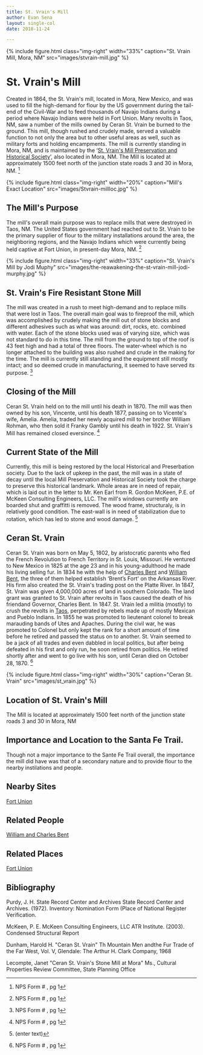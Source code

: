 ```yaml
---
title: St. Vrain's Mill
author: Evan Sena
layout: single-col
date: 2018-11-24

---
```

{% include figure.html
  class="img-right"
  width="33%"
  caption="St. Vrain Mill, Mora, NM"
  src="images/stvrain-mill.jpg"
%}

# St. Vrain's Mill #
 Created in 1864, the St. Vrain's mill, located in Mora, New Mexico, and was used to fill the high-demand for flour by the US government during the tail-end of the Civil-War and to feed thousands of Navajo Indians during a period where Navajo Indians were held in Fort Union. Many revolts in Taos, NM, saw a number of the mills owned by Ceran St. Vrain be burned to the ground. This mill, though rushed and crudely made, served a valuable function to not only the area but to other useful areas as well, such as military forts and holding encampments.  The mill is currently standing in Mora, NM, and is maintained by the ‘[St. Vrain's Mill Preservation and Historical Society](https://www.stvrainmill.org/)’, also located in Mora, NM. The Mill is located at approximately 1500 feet north of the junction state roads 3 and 30 in Mora, NM. [^formpg1]
  
{% include figure.html
  class="img-right"
  width="20%"
  caption="Mill's Exact Location"
  src="images/Stvrain-millloc.jpg"
%}

## The Mill's Purpose
 The mill's overall main purpose was to replace mills that were destroyed in Taos, NM. The United States government had reached out to St. Vrain to be the primary supplier of flour to the military installations around the area, the neighboring regions, and the Navajo Indians which were currently being held captive at Fort Union, in present-day Mora, NM. [^formpg1]
 
 {% include figure.html
  class="img-right"
  width="33%"
  caption="St. Vrain's Mill by Jodi Muphy"
  src="images/the-reawakening-the-st-vrain-mill-jodi-murphy.jpg"
%}
          
## St. Vrain's Fire Resistant Stone Mill
 The mill was created in a rush to meet high-demand and to replace mills that were lost in Taos. The overall main goal was to fireproof the mill, which was accomplished by crudely making the mill out of stone blocks and different adhesives such as what was around: dirt, rocks, etc. combined with water. Each of the stone blocks used was of varying size, which was not standard to do in this time.  The mill from the ground to top of the roof is 43 feet high and had a total of three floors. The water-wheel which is no longer attached to the building was also rushed and crude in the making for the time. The mill is currently still standing and the equipment still mostly intact; and so deemed crude in manufacturing, it seemed to have served its purpose. [^formpg1]

## Closing of the Mill
 Ceran St. Vrain held on to the mill until his death in 1870. The mill was then owned by his son, Vincente, until his death 1877, passing on to Vicente's wife, Amelia. Amelia, traded her newly acquired mill to her brother William Rohman, who then sold it Franky Gambly until his death in 1922. St. Vrain's Mill has remained closed eversince. [^formpg1]

## Current State of the Mill
Currently, this mill is being restored by the local Historical and Preserbation society. Due to the lack of upkeep in the past, the mill was in a state of decay until the local Mill Preservation and Historical Society took the charge to preserve this historical landmark. Whole areas are in need of repair, which is laid out in the letter to Mr. Ken Earl from R. Gordon McKeen, P.E. of McKeen Consulting Engineers, LLC. The mill's windows currently are boarded shut and graffitti is removed. The wood frame, structuraly, is in relatively good condition. The east-wall is in need of stabilization due to rotation, which has led to stone and wood damage. [^McKeenpg1] 

## Ceran St. Vrain
Ceran St. Vrain was born on May 5, 1802, by aristocratic parents who fled the French Revolution to French Territory in St. Louis, Missouri. He ventured to New Mexico in 1825 at the age 23 and in his young-adulthood he made his living selling fur. In 1834 he with the help of [Charles Bent](http://newmexicohistory.org/people/charles-bent-bio) and [William Bent](https://www.coloradovirtuallibrary.org/digital-colorado/colorado-histories/beginnings/william-bent-frontiersman/), the three of them helped establish ‘Brent’s Fort' on the Arkansas River. His firm also created the St. Vrain's trading post on the Platte River. In 1847, St. Vrain was given 4,000,000 acres of land in southern Colorado. The land grant was granted to St. Vrain after revolts in Taos caused the death of his friendand Governor, Charles Bent. In 1847. St. Vrain led a militia (mostly) to crush the revolts in [Taos](http://dev.newmexicohistory.org/filedetails.php?fileID=515), perpetrated by rebels made up of mostly Mexican and Pueblo Indians. In 1855 he was promoted to lieutenant colonel to break marauding bands of Utes and Apaches. During the civil war, he was promoted to Colonel but only kept the rank for a short amount of time before he retired and passed the status on to another. St. Vrain seemed to be a jack of all trades and even dabbled in local politics, but after being defeated in his first and only run, he soon retired from politics. He retired shortly after and went to go live with his son, until Ceran died on October 28, 1870. [^formpg1]

{% include figure.html
  class="img-right"
  width="30%"
  caption="Ceran St. Vrain"
  src="images/st_vrain.jpg"
%}
 

## Location of St. Vrain's Mill ##
The Mill is located at approximately 1500 feet north of the junction state roads 3 and 30 in Mora, NM

## Importance and Location to the Santa Fe Trail. 
Though not a major importance to the Sante Fe Trail overall, the importance the mill did have was that of a secondary nature and to  provide flour to the nearby instilations and people. 

## Nearby Sites
[Fort Union](https://www.nps.gov/foun/index.htm) 

## Related People

[William and Charles Bent](https://www.nps.gov/articles/bentsold.htm) 

## Related Places


[Fort Union](https://www.nps.gov/foun/index.htm) 


## Bibliography
Purdy, J. H.  State Record Center and Archives
       State Record Center and Archives. (1972). Inventory: Nomination Form (Place of
       National Register Verification.

 McKeen, P. E.  McKeen Consulting Engineers, LLC
       ATR Institute. (2003). Condensed Structural Report

Dunham, Harold H. "Ceran St. Vrain" Th Mountain Men andthe Fur Trade of the Far West, 
  Vol. V, Glendale: The Arthur H. Clark Company, 1968
  
 Lecompte, Janet "Ceran St. Vrain's Stone Mill at Mora"  Ms., Cultural Properties Review Committee, 
  State Planning Office
       
[^formpg1]: NPS Form # , pg 1

[^formpg2]: NPS Form # , pg 2

[^formpg3]: NPS Form # , pg 2

[^formpg4]: NPS Form # , pg 2

[^formpg5]: NPS Form # , pg 2

[^formpg6]: NPS Form # , pg 2



[^McKeenpg1]: (enter text)

